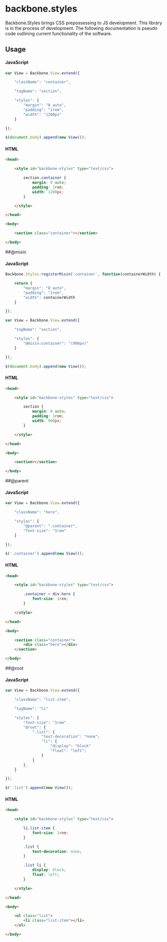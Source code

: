# backbone.styles
Backbone.Styles brings CSS prepossessing to JS development. This library is in the process of development. The following documentation is pseudo code outlining current functionality of the software.

## Usage

#### JavaScript
```js
var View = Backbone.View.extend({

    "className": "container",

    "tagName": "section",

    "styles": {
        "margin": "0 auto",
        "padding": "1rem",
        "width": "1200px"
    }

});

$(document.body).append(new View());
```

#### HTML
```html
<head>

    <style id="backbone-styles" type="text/css">

        section.container {
            margin: 0 auto;
            padding: 1rem;
            width: 1200px;
        }

    </style>

</head>

<body>

    <section class="container"></section>

</body>
```

##@mixin

#### JavaScript
```js
Backbone.Styles.registerMixin('container', function(containerWidth) {

    return {
        "margin": "0 auto",
        "padding": "1rem",
        "width": containerWidth
    }

});
```

```js
var View = Backbone.View.extend({

    "tagName": "section",

    "styles": {
        "@mixin:container": "(900px)"
    }

});

$(document.body).append(new View());
```

#### HTML
```html
<head>

    <style id="backbone-styles" type="text/css">

        section {
            margin: 0 auto;
            padding: 1rem;
            width: 900px;
        }

    </style>

</head>

<body>

    <section></section>

</body>
```

##@parent

#### JavaScript
```js
var View = Backbone.View.extend({

    "className": "hero",

    "styles": {
        "@parent": ".container",
        "font-size": "1rem"
    }

});

$('.container').append(new View());
```

#### HTML
```html
<head>

    <style id="backbone-styles" type="text/css">

        .container > div.hero {
            font-size: 1rem;
        }

    </style>

</head>

<body>

    <section class="container">
        <div class="hero"></div>
    </section>

</body>
```

##@root

#### JavaScript
```js
var View = Backbone.View.extend({

    "className": "list-item",

    "tagName": "li"

    "styles": {
        "font-size": "1rem"
        "@root": {
            ".list": {
                "text-decoration": "none";
                "li": {
                    "display": "block"
                    "float": "left";
                }
            }
        },
    }

});

$('.list').append(new View());
```

#### HTML
```html
<head>

    <style id="backbone-styles" type="text/css">

        li.list-item {
            font-size: 1rem;
        }

        .list {
            text-decoration: none;
        }

        .list li {
            display: block;
            float: left;
        }

    </style>

</head>

<body>

    <ul class="list">
        <li class="list-item"></li>
    </ul>

</body>
```